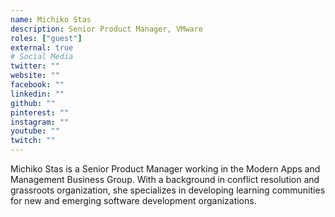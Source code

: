 ```yaml
---
name: Michiko Stas
description: Senior Product Manager, VMware
roles: ["guest"]
external: true
# Social Media 
twitter: ""
website: ""
facebook: ""
linkedin: ""
github: ""
pinterest: ""
instagram: ""
youtube: ""
twitch: ""
---
```


<!-- markdownlint-disable MD041-->
Michiko Stas is a Senior Product Manager working in the Modern Apps and Management Business Group. With a background in conflict resolution and grassroots organization, she specializes in developing learning communities for new and emerging software development organizations.

<!--more-->
